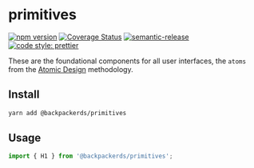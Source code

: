 # primitives

[![npm version](https://img.shields.io/npm/v/@backpackerds/primitives)]()
[![Coverage Status](https://coveralls.io/repos/github/backpackerds/primitives/badge.svg?branch=master)](https://coveralls.io/github/backpackerds/primitives?branch=master)
[![semantic-release](https://img.shields.io/badge/%20%20%F0%9F%93%A6%F0%9F%9A%80-semantic--release-e10079.svg)](https://github.com/semantic-release/semantic-release)
[![code style: prettier](https://img.shields.io/badge/code_style-prettier-ff69b4.svg)](https://github.com/prettier/prettier)

These are the foundational components for all user interfaces, the `atoms` from the [Atomic Design](http://atomicdesign.bradfrost.com/chapter-2/#atoms) methodology.

## Install

```bash
yarn add @backpackerds/primitives
```

## Usage

```js
import { H1 } from '@backpackerds/primitives';
```
